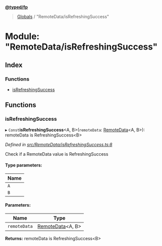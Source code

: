 **[@typed/fp](../README.md)**

> [Globals](../globals.md) / "RemoteData/isRefreshingSuccess"

# Module: "RemoteData/isRefreshingSuccess"

## Index

### Functions

* [isRefreshingSuccess](_remotedata_isrefreshingsuccess_.md#isrefreshingsuccess)

## Functions

### isRefreshingSuccess

▸ `Const`**isRefreshingSuccess**\<A, B>(`remoteData`: [RemoteData](_remotedata_remotedata_.md#remotedata)\<A, B>): remoteData is RefreshingSuccess\<B>

*Defined in [src/RemoteData/isRefreshingSuccess.ts:8](https://github.com/TylorS/typed-fp/blob/6ccb290/src/RemoteData/isRefreshingSuccess.ts#L8)*

Check if a RemoteData value is RefreshingSuccess

#### Type parameters:

Name |
------ |
`A` |
`B` |

#### Parameters:

Name | Type |
------ | ------ |
`remoteData` | [RemoteData](_remotedata_remotedata_.md#remotedata)\<A, B> |

**Returns:** remoteData is RefreshingSuccess\<B>

